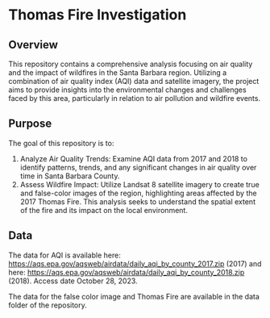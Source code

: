 # Thomas Fire Investigation

## Overview
This repository contains a comprehensive analysis focusing on air quality and the impact of wildfires in the Santa Barbara region. Utilizing a combination of air quality index (AQI) data and satellite imagery, the project aims to provide insights into the environmental changes and challenges faced by this area, particularly in relation to air pollution and wildfire events.

## Purpose
The goal of this repository is to:
1. Analyze Air Quality Trends: Examine AQI data from 2017 and 2018 to identify patterns, trends, and any significant changes in air quality over time in Santa Barbara County.
2. Assess Wildfire Impact: Utilize Landsat 8 satellite imagery to create true and false-color images of the region, highlighting areas affected by the 2017 Thomas Fire. This analysis seeks to understand the spatial extent of the fire and its impact on the local environment.

## Data 
The data for AQI is available here: https://aqs.epa.gov/aqsweb/airdata/daily_aqi_by_county_2017.zip (2017) and here: https://aqs.epa.gov/aqsweb/airdata/daily_aqi_by_county_2018.zip (2018). Access date October 28, 2023.

The data for the false color image and Thomas Fire are available in the data folder of the repository.

